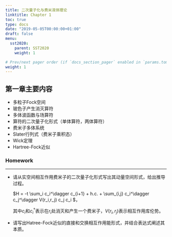 ```yaml
---
title: 二次量子化与费米液体理论
linktitle: Chapter 1
toc: true
type: docs
date: "2019-05-05T00:00:00+01:00"
draft: false
menu:
  sst2020:
    parent: SST2020
    weight: 1

# Prev/next pager order (if `docs_section_pager` enabled in `params.toml`)
weight: 1
---
```




## 第一章主要内容

+ 多粒子Fock空间
+ 玻色子产生消灭算符
+ 多体波函数与场算符
+ 算符的二次量子化形式（单体算符，两体算符）
+ 费米子多体系统
+ Slater行列式（费米子乘积态）
+ Wick定理
+ Hartree-Fock近似

### Homework

****

+ 请从实空间相互作用费米子的二次量子化形式写出其动量空间形式，给出推导过程。

  $H = -t \sum_i c_i^\dagger c_{i+1} + h.c. + \sum_{i,j} c_i^\dagger c_j^\dagger V(r_i,r_j) c_j c_i $，

  其中$c_i$和$c_i^\dagger$表示在$r_i$处消灭和产生一个费米子，$V(r_i,r_j)$表示相互作用库伦势。

+ 请写出Hatree-Fock近似的直接和交换相互作用能形式，并结合表达式阐述其本质。

  

  

